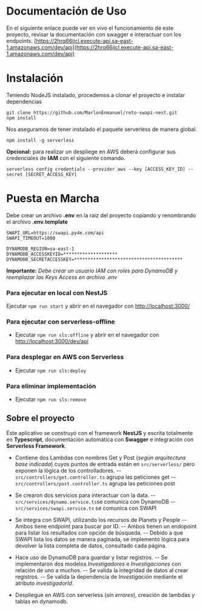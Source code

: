 # Documentación de Uso

En el siguiente enlace puede ver en vivo el funcionamiento de este proyecto, revisar la documentación con swagger e interactuar con los endpoints.
[https://2hrq66ijcl.execute-api.sa-east-1.amazonaws.com/dev/api](https://2hrq66ijcl.execute-api.sa-east-1.amazonaws.com/dev/api)


# Instalación
Teniendo NodeJS instalado, procedemos a clonar el proyecto e instalar dependencias
```
git clone https://github.com/MarlonEnmanuel/reto-swapi-nest.git
npm install
```
Nos aseguramos de tener instalado el paquete serverless de manera global.
```
npm install -g serverless
```
**Opcional:** para realizar un despliege en AWS deberá configurar sus credenciales de **IAM** con el siguiente comando.
```
serverless config credentials --provider aws --key [ACCESS_KEY_ID] --secret [SECRET_ACCESS_KEY]
```
# Puesta en Marcha
Debe crear un archivo **.env** en la raiz del proyecto copiando y renombrando el archivo **.env.template**
```
SWAPI_URL=https://swapi.py4e.com/api
SWAPI_TIMEOUT=1000

DYNAMODB_REGION=sa-east-1
DYNAMODB_ACCESSKEYID=********************
DYNAMODB_SECRETACCESSKEY=****************************************
```
**Importante:** *Debe crear un usuario IAM con roles para DynamoDB y reemplazar las Keys Access en archivo .env*
### Para ejecutar en local con NestJS
Ejecutar ```npm run start``` y abrir en el navegador con [http://localhost:3000/](http://localhost:3000/)

### Para ejecutar con serverless-offline
- Ejecutar ```npm run sls:offline``` y abrir en el navegador con [http://localhost:3000/dev/api](http://localhost:3000/dev/api)

### Para desplegar en AWS con Serverless
- Ejecutar ```npm run sls:deploy```

### Para eliminar implementación
- Ejecutar ```npm run sls:remove```

## Sobre el proyecto
Este aplicativo se construyó con el framework **NestJS** y escrita totalmente en **Typescript**, documentación automática con **Swagger** e integración con **Serverless Framework**.

- Contiene dos Lambdas con nombres Get y Post (*según arquitectura base indicada*) cuyos puntos de entrada están en `src/serverless/` pero exponen la lógica de los controlladores.
-- `src/controllers/get.controller.ts` agrupa las peticiones get
-- `src/controllers/post.controller.ts` agrupa las peticiones post

- Se crearon dos servicios para interactuar con la data.
-- `src/services/dynamo.service.ts`se comunica con DynamoDB
-- `src/services/swapi.service.ts` se comunica con SWAPI

- Se integra con SWAPI, utilizando los recursos de Planets y People
-- Ambos tiene endpoint para buscar por ID.
-- Ambos tienen un endopoint para listar los resultados con opción de búsqueda.
-- Debido a que SWAPI lista los datos se manera paginada, se implementó lógica para devolver la lista completa de datos, consultado cada página.

- Hace uso de DynamoDB para guardar y listar registros.
-- Se implementaron dos modelos *Investigadores* e *Investigaciones* con relación de uno a muchos.
-- Se valida la integridad de datos al crear registros.
-- Se valida la dependencia de *Investigación* mediante el atributo *investigadorId*.

- Despliegue en AWS con serverless (*sin errores*), creación de lambdas y tablas en dynamodb.